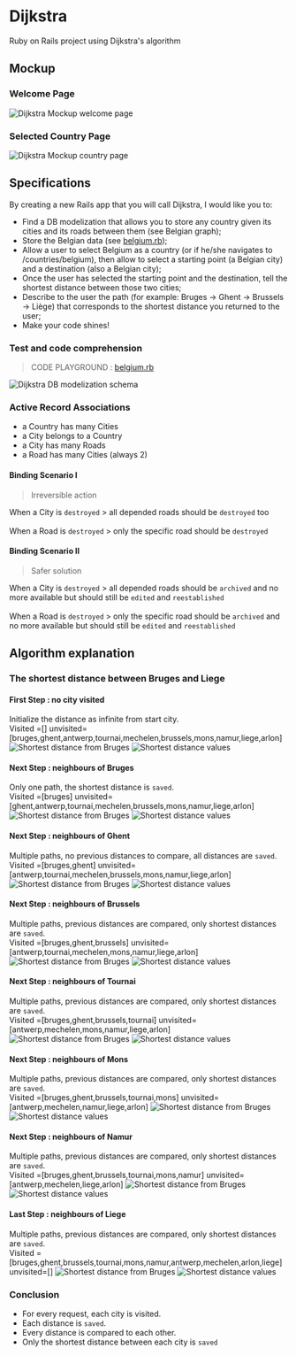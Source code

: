 # Dijkstra
Ruby on Rails project using Dijkstra's algorithm

## Mockup
### Welcome Page
![Dijkstra Mockup welcome page](moq0.png "Dijkstra Mockup welcome page")
### Selected Country Page
![Dijkstra Mockup country page](moq1.png "Dijkstra Mockup country page")

## Specifications
By creating a new Rails app that you will call Dijkstra, I would like you to:
- Find a DB modelization that allows you to store any country given its cities and its roads between them (see Belgian graph);
- Store the Belgian data (see [belgium.rb](belgium.rb));
- Allow a user to select Belgium as a country (or if he/she navigates to /countries/belgium), then allow to select a starting point (a Belgian city) and a destination (also a Belgian city);
- Once the user has selected the starting point and the destination, tell the shortest distance between those two cities;
- Describe to the user the path (for example: Bruges -> Ghent -> Brussels -> Liège) that corresponds to the shortest distance you returned to the user;
- Make your code shines!

### Test and code comprehension
> CODE PLAYGROUND : [belgium.rb](https://code.sololearn.com/cIL8G5BYJvyu)

![Dijkstra DB modelization schema](DBModel75v2.png "Dijkstra DB modelization schema")

### Active Record Associations
- a Country has many Cities
- a City belongs to a Country
- a City has many Roads
- a Road has many Cities (always 2)

#### Binding Scenario I
> Irreversible action

When a City is `destroyed` > all depended roads should be `destroyed` too
<br>
<br>
When a Road is `destroyed` > only the specific road should be `destroyed`

#### Binding Scenario II
> Safer solution

When a City is `destroyed` > all depended roads should be `archived` and no more available but should still be `edited` and `reestablished`
<br>
<br>
When a Road is `destroyed` > only the specific road should be `archived` and no more available but should still be `edited` and `reestablished`
<br>
## Algorithm explanation
### The shortest distance between Bruges and Liege
#### First Step : no city visited
Initialize the distance as infinite from start city.
<br>
Visited =[] unvisited=[bruges,ghent,antwerp,tournai,mechelen,brussels,mons,namur,liege,arlon]
![Shortest distance from Bruges](algo/graph0.png "Shortest distance from Bruges")
![Shortest distance values](algo/step0.png "Shortest distance from values")
#### Next Step : neighbours of Bruges
Only one path, the shortest distance is `saved`.
<br>
Visited =[bruges] unvisited=[ghent,antwerp,tournai,mechelen,brussels,mons,namur,liege,arlon]
![Shortest distance from Bruges](algo/graph1.png "Shortest distance from Bruges")
![Shortest distance values](algo/step1.png "Shortest distance from values")
#### Next Step : neighbours of Ghent
Multiple paths, no previous distances to compare, all distances are `saved`.
<br>
Visited =[bruges,ghent] unvisited=[antwerp,tournai,mechelen,brussels,mons,namur,liege,arlon]
![Shortest distance from Bruges](algo/graph2.png "Shortest distance from Bruges")
![Shortest distance values](algo/step2.png "Shortest distance from values")
#### Next Step : neighbours of Brussels
Multiple paths, previous distances are compared, only shortest distances are `saved`.
<br>
Visited =[bruges,ghent,brussels] unvisited=[antwerp,tournai,mechelen,mons,namur,liege,arlon]
![Shortest distance from Bruges](algo/graph3.png "Shortest distance from Bruges")
![Shortest distance values](algo/step3.png "Shortest distance from values")
#### Next Step : neighbours of Tournai
Multiple paths, previous distances are compared, only shortest distances are `saved`.
<br>
Visited =[bruges,ghent,brussels,tournai] unvisited=[antwerp,mechelen,mons,namur,liege,arlon]
![Shortest distance from Bruges](algo/graph4.png "Shortest distance from Bruges")
![Shortest distance values](algo/step4.png "Shortest distance from values")
#### Next Step : neighbours of Mons
Multiple paths, previous distances are compared, only shortest distances are `saved`.
<br>
Visited =[bruges,ghent,brussels,tournai,mons] unvisited=[antwerp,mechelen,namur,liege,arlon]
![Shortest distance from Bruges](algo/graph5.png "Shortest distance from Bruges")
![Shortest distance values](algo/step5.png "Shortest distance from values")
#### Next Step : neighbours of Namur
Multiple paths, previous distances are compared, only shortest distances are `saved`.
<br>
Visited =[bruges,ghent,brussels,tournai,mons,namur] unvisited=[antwerp,mechelen,liege,arlon]
![Shortest distance from Bruges](algo/graph6.png "Shortest distance from Bruges")
![Shortest distance values](algo/step6.png "Shortest distance from values")
#### Last Step : neighbours of Liege
Multiple paths, previous distances are compared, only shortest distances are `saved`.
<br>
Visited =[bruges,ghent,brussels,tournai,mons,namur,antwerp,mechelen,arlon,liege] unvisited=[]
![Shortest distance from Bruges](algo/graph7.png "Shortest distance from Bruges")
![Shortest distance values](algo/step7.png "Shortest distance from values")
### Conclusion
- For every request, each city is visited.
- Each distance is `saved`.
- Every distance is compared to each other.
- Only the shortest distance between each city is `saved`
